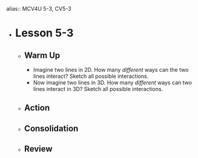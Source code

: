 alias:: MCV4U 5-3, CV5-3

- # Lesson 5-3
	- ## Warm Up
		- Imagine two lines in 2D. How many *different* ways can the two lines interact? Sketch all possible interactions.
		- Now imagine two lines in 3D. How many *different* ways can two lines interact in 3D? Sketch all possible interactions.
	- ## Action
	- ## Consolidation
	- ## Review